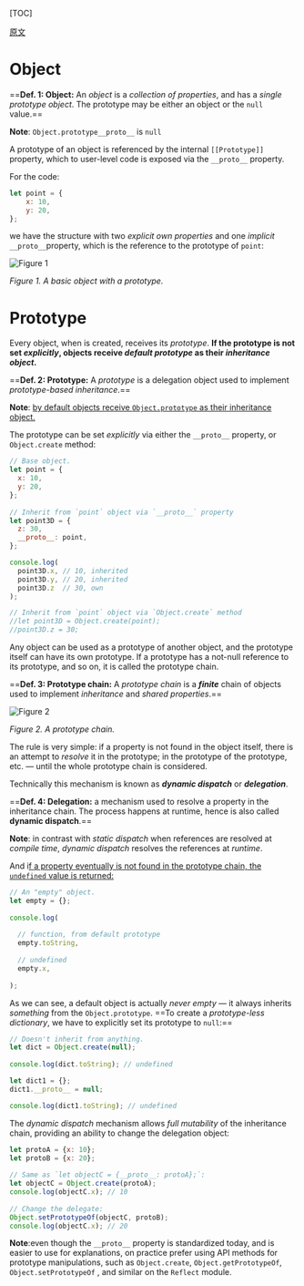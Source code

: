 [TOC]

[原文](http://dmitrysoshnikov.com/ecmascript/javascript-the-core-2nd-edition/)

# Object

==**Def. 1: Object:** An *object* is a *collection of properties*, and has a *single prototype object*. The prototype may be either an object or the `null` value.==

**Note**: `Object.prototype__proto__` is `null`

A prototype of an object is referenced by the internal `[[Prototype]]` property, which to user-level code is exposed via the `__proto__` property.

For the code:

```js
let point = {
    x: 10,
    y: 20,
};
```

we have the structure with two *explicit own properties* and one *implicit* `__proto__`property, which is the reference to the prototype of `point`:

![*Figure 1*](http://dmitrysoshnikov.com/wp-content/uploads/2017/11/js-object.png)

*Figure 1. A basic object with a prototype.*



# Prototype

Every object, when is created, receives its *prototype*. **If the prototype is not set *explicitly*, objects receive *default prototype* as their *inheritance object*.**

==**Def. 2: Prototype:** A *prototype* is a delegation object used to implement *prototype-based inheritance*.==

**Note**: <u>by default objects receive `Object.prototype` as  their inheritance object.</u>

The prototype can be set *explicitly* via either the `__proto__` property, or `Object.create` method:

```js
// Base object.
let point = {
  x: 10,
  y: 20,
};
 
// Inherit from `point` object via `__proto__` property
let point3D = {
  z: 30,
  __proto__: point,
};

console.log(
  point3D.x, // 10, inherited
  point3D.y, // 20, inherited
  point3D.z  // 30, own
);

// Inherit from `point` object via `Object.create` method
//let point3D = Object.create(point);
//point3D.z = 30;

```

Any object can be used as a prototype of another object, and the prototype itself can have its own prototype. If a prototype has a not-null reference to its prototype, and so on, it is called the prototype chain.

==**Def. 3: Prototype chain:** A *prototype chain* is a ***finite*** chain of objects used to implement *inheritance* and *shared properties*.==

![Figure 2](http://dmitrysoshnikov.com/wp-content/uploads/2017/11/prototype-chain.png)

*Figure 2. A prototype chain.*



The rule is very simple: if a property is not found in the object itself, there is an attempt to *resolve* it in the prototype; in the prototype of the prototype, etc. — until the whole prototype chain is considered.

Technically this mechanism is known as ***dynamic dispatch*** or ***delegation***.

==**Def. 4: Delegation:** a mechanism used to resolve a property in the inheritance chain. The process happens at runtime, hence is also called **dynamic dispatch**.==

**Note**: in contrast with *static dispatch* when references are resolved at *compile time*, *dynamic dispatch* resolves the references at *runtime*.

And i<u>f a property eventually is not found in the prototype chain, the `undefined` value is returned:</u>

```js
// An "empty" object.
let empty = {};
 
console.log(
 
  // function, from default prototype
  empty.toString,
   
  // undefined
  empty.x,
 
);
```

As we can see, a default object is actually *never empty* — it always inherits *something* from the `Object.prototype`. ==To create a *prototype-less dictionary*, we have to explicitly set its prototype to `null`:==

```js
// Doesn't inherit from anything.
let dict = Object.create(null);
 
console.log(dict.toString); // undefined

let dict1 = {};
dict1.__proto__ = null;

console.log(dict1.toString); // undefined
```

The *dynamic dispatch* mechanism allows *full mutability* of the inheritance chain, providing an ability to change the delegation object:

```js
let protoA = {x: 10};
let protoB = {x: 20};
 
// Same as `let objectC = {__proto__: protoA};`:
let objectC = Object.create(protoA);
console.log(objectC.x); // 10
 
// Change the delegate:
Object.setPrototypeOf(objectC, protoB);
console.log(objectC.x); // 20
```

**Note**:even though the `__proto__` property is standardized today, and is easier to use for explanations, on practice prefer using API methods for prototype manipulations, such as `Object.create`, `Object.getPrototypeOf`, `Object.setPrototypeOf` , and similar on the `Reflect` module.